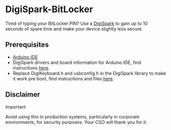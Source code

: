 # DigiSpark-BitLocker

Tired of typing your BitLocker PIN? Use a [DigiSpark](http://digistump.com/products/1) to gain up to 10 seconds of spare time and make your device slightly less secure.

## Prerequisites

* [Arduino IDE](https://www.arduino.cc/en/software)
* DigiSpark drivers and board information for Arduino IDE, find instructions [here](https://digistump.com/wiki/digispark/tutorials/connecting).
* Replace DigiKeyboard.h and usbconfig.h in the DigiSpark library to make it work pre boot, find instructions and files [here](https://github.com/bkgarry/DigikeyboardBIOS).

## Disclaimer

> [!IMPORTANT]
> Avoid using this in production systems, particularly in corporate environments, for security purposes. Your CSO will thank you for it.